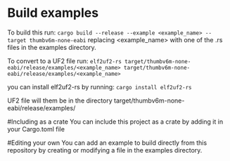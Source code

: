 # Build examples
To build this run:
`cargo build --release --example <example_name> --target thumbv6m-none-eabi`
replacing <example_name> with one of the .rs files in the examples directory.

To convert to a UF2 file run:
`elf2uf2-rs target/thumbv6m-none-eabi/release/examples/<example_name> target/thumbv6m-none-eabi/release/examples/<example_name>`

you can install elf2uf2-rs by running:
`cargo install elf2uf2-rs`

UF2 file will them be in the directory target/thumbv6m-none-eabi/release/examples/

#Including as a crate
You can include this project as a crate by adding it in your Cargo.toml file

#Editing your own
You can add an example to build directly from this repository by creating or modifying a file in the examples directory.
